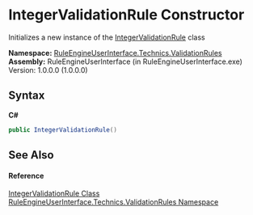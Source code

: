 # IntegerValidationRule Constructor 
 

Initializes a new instance of the <a href="3643db60-23f8-bcb2-08ed-cfe85c6aff20">IntegerValidationRule</a> class

**Namespace:**&nbsp;<a href="a2315008-ec39-5ab5-beb1-cf8165e51d19">RuleEngineUserInterface.Technics.ValidationRules</a><br />**Assembly:**&nbsp;RuleEngineUserInterface (in RuleEngineUserInterface.exe) Version: 1.0.0.0 (1.0.0.0)

## Syntax

**C#**<br />
``` C#
public IntegerValidationRule()
```


## See Also


#### Reference
<a href="3643db60-23f8-bcb2-08ed-cfe85c6aff20">IntegerValidationRule Class</a><br /><a href="a2315008-ec39-5ab5-beb1-cf8165e51d19">RuleEngineUserInterface.Technics.ValidationRules Namespace</a><br />